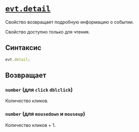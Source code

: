 # [`evt.detail`](../index.md)

Свойство возвращает подробную информацию о событии.

Свойство доступно только для чтения.

## Синтаксис

```js
evt.detail;
```

## Возвращает

### `number` (для `click` `dblclick`)

Количество кликов.

### `number` (для `mousedown` и `mouseup`)

Количество кликов + 1.
